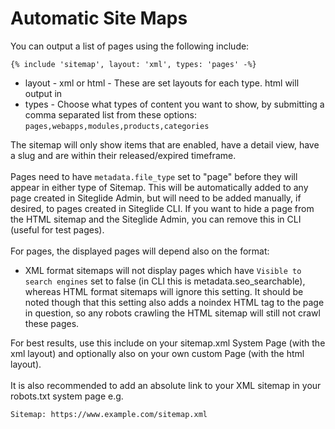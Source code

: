 # Automatic Site Maps

You can output a list of pages using the following include:

```liquid
{% include 'sitemap', layout: 'xml', types: 'pages' -%}
```

* layout - xml or html - These are set layouts for each type. html will output in
* types - Choose what types of content you want to show, by submitting a comma separated list from these options: `pages,webapps,modules,products,categories`

The sitemap will only show items that are enabled, have a detail view, have a slug and are within their released/expired timeframe.\
\
Pages need to have `metadata.file_type` set to "page" before they will appear in either type of Sitemap. This will be automatically added to any page created in Siteglide Admin, but will need to be added manually, if desired, to pages created in Siteglide CLI. If you want to hide a page from the HTML sitemap and the Siteglide Admin, you can remove this in CLI (useful for test pages). \
\
For pages, the displayed pages will depend also on the format:

* XML format sitemaps will not display pages which have `Visible to search engines` set to false (in CLI this is metadata.seo\_searchable), whereas HTML format sitemaps will ignore this setting. It should be noted though that this setting also adds a noindex HTML tag to the page in question, so any robots crawling the HTML sitemap will still not crawl these pages.

For best results, use this include on your sitemap.xml System Page (with the xml layout) and optionally also on your own custom Page (with the html layout).\
\
It is also recommended to add an absolute link to your XML sitemap in your robots.txt system page e.g.

```
Sitemap: https://www.example.com/sitemap.xml
```
